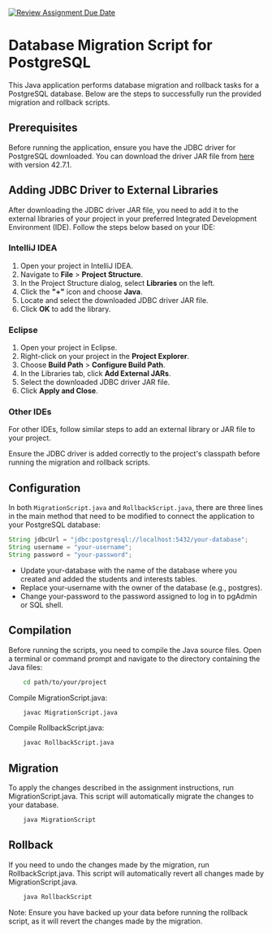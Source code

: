 [![Review Assignment Due Date](https://classroom.github.com/assets/deadline-readme-button-24ddc0f5d75046c5622901739e7c5dd533143b0c8e959d652212380cedb1ea36.svg)](https://classroom.github.com/a/JwSLLxUh)
# Database Migration Script for PostgreSQL

This Java application performs database migration and rollback tasks for a PostgreSQL database. Below are the steps to successfully run the provided migration and rollback 
scripts.

## Prerequisites

Before running the application, ensure you have the JDBC driver for PostgreSQL downloaded. You can download the driver JAR file 
from [here](https://jdbc.postgresql.org/download/) with version 42.7.1.

## Adding JDBC Driver to External Libraries

After downloading the JDBC driver JAR file, you need to add it to the external libraries of your project in your preferred Integrated Development Environment (IDE). Follow
the steps below based on your IDE:

### IntelliJ IDEA

1. Open your project in IntelliJ IDEA.
2. Navigate to **File** > **Project Structure**.
3. In the Project Structure dialog, select **Libraries** on the left.
4. Click the **"+"** icon and choose **Java**.
5. Locate and select the downloaded JDBC driver JAR file.
6. Click **OK** to add the library.

### Eclipse

1. Open your project in Eclipse.
2. Right-click on your project in the **Project Explorer**.
3. Choose **Build Path** > **Configure Build Path**.
4. In the Libraries tab, click **Add External JARs**.
5. Select the downloaded JDBC driver JAR file.
6. Click **Apply and Close**.

### Other IDEs

For other IDEs, follow similar steps to add an external library or JAR file to your project.

Ensure the JDBC driver is added correctly to the project's classpath before running the migration and rollback scripts.


## Configuration

In both `MigrationScript.java` and `RollbackScript.java`, there are three lines in the main method that need to be modified to connect the application to your PostgreSQL 
database:

```java
String jdbcUrl = "jdbc:postgresql://localhost:5432/your-database";
String username = "your-username";
String password = "your-password";
```

* Update your-database with the name of the database where you created and added the students and interests tables.
* Replace your-username with the owner of the database (e.g., postgres).
* Change your-password to the password assigned to log in to pgAdmin or SQL shell.

## Compilation

Before running the scripts, you need to compile the Java source files. Open a terminal or command prompt and navigate to the directory containing the Java files:

```bash
    cd path/to/your/project
```

Compile MigrationScript.java:

```bash
    javac MigrationScript.java
```

Compile RollbackScript.java:

```bash
    javac RollbackScript.java
```

## Migration

To apply the changes described in the assignment instructions, run MigrationScript.java. This script will automatically migrate the changes to your database.

```bash
    java MigrationScript
```

## Rollback
If you need to undo the changes made by the migration, run RollbackScript.java. This script will automatically revert all changes made by MigrationScript.java.

```bash
    java RollbackScript
```

Note: Ensure you have backed up your data before running the rollback script, as it will revert the changes made by the migration.
